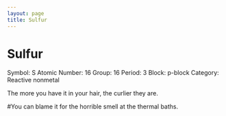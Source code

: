 ```yaml
---
layout: page
title: Sulfur
---
```


# Sulfur
Symbol: S
Atomic Number: 16
Group: 16
Period: 3
Block: p-block
Category: Reactive nonmetal

The more you have it in your hair, the curlier they are. 

#You can blame it for the horrible smell at the thermal baths.

